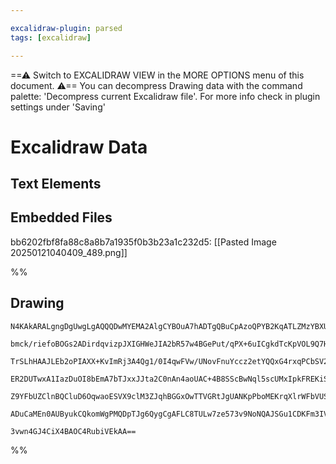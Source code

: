 ```yaml
---

excalidraw-plugin: parsed
tags: [excalidraw]

---
```

==⚠  Switch to EXCALIDRAW VIEW in the MORE OPTIONS menu of this document. ⚠== You can decompress Drawing data with the command palette: 'Decompress current Excalidraw file'. For more info check in plugin settings under 'Saving'


# Excalidraw Data

## Text Elements
## Embedded Files
bb6202fbf8fa88c8a8b7a1935f0b3b23a1c232d5: [[Pasted Image 20250121040409_489.png]]

%%
## Drawing
```compressed-json
N4KAkARALgngDgUwgLgAQQQDwMYEMA2AlgCYBOuA7hADTgQBuCpAzoQPYB2KqATLZMzYBXUtiRoIACyhQ4zZAHoFAc0JRJQgEYA6bGwC2CgF7N6hbEcK4OCtptbErHALRY8RMpWdx8Q1TdIEfARcZgRmBShcZQUebQB2bQAWGjoghH0EDihmbgBtcDBQMBKIEm4yigBmAFYARQBBAEcAFQQAdSEAawArHoAGBAaALRqAYUJUkshYRArCfWikflLM

bmck/riefoBOGs2ADirdqvizpJXIGHWeJIA2bR57w4BGePut/qPX+6uICgkdTcKpVOL9Q7HU47HivQ41f6SBCEZTSEG7R7fXY8fYPJJVTYIwqQazKYLcfr/ZhQUhsLoIMZsfBsUgVGnWZhwXCBbJTUqaXDYLrKWlCDjERnM1kSdkcTncrJQPmQABmhHw+AAyrByRJBB5lRBqbT6e0gZJuHxiUaaXSENqYLr0Pryv9RaiOOFcmhXv82FzsGobj7+p

TrSLhHAAJLEb2oPIAXX+KvImRj3A4Qg1/0I4qwFVw/UNovFnuYccz2etYQQxG4rxqPCbSV2GN91sYLHYXBDu3+ndYnAAcpwxPWwdj7rt+qCc8wACLpKC17gqghhf6aYTigCiwUy2QrWfw/yEcGIuGXdZ953iSXehyS50b/yIHC6GePr7YQpXaDX+AbtWURQEIcYQIg4q5sohpqsE6YSJomj3DCKqaCqhxrpC2CHLghyaPEuCvKcNQqv0mhVJoPBV

ER2DUTwxA1IazDuOI8bEmA7bTJxxJJta2C0nAn4aoUAC+4B8SScBwNql5scUMxIpkFREKiSorAwhAIBQABCgrCiWEpMiyFQAMQqhZll8hA2AiDyUBRsu+jaiaDLGdK6Cma8CDed51m2aQ9mORkelChGYpGVKbLkHKXL2f5dmKsF+gAGLqlqOpsUaTKuoUNmJdkyUuXaZrEMCaBWqUAVBU5xX0g6TrZQaGnVUlTkAErCB6Xr1i1BUOU5ADyAZBvWo

Z9YFbUZClnBQCluD6OqwaoESVX9clM3ZJqhBGGxOwTTVGRtJgUANKpPboMEKrqXlrWFbVUSkKdgVsBQSK4NeqCViet3rU5O7ig0L1vSEn0QNytJUAdU36EDkMtPAWWGdZLG0hqAAa3D3PEiT9K87xwvEq0CAJTL4AAmtwmxJNovz3PcNT3C296bH8eVGGwBjcApkD0AQQhsa8YnQ/dGSdRFZbgcjGkiiQ227ZaYalLLxDaggQloMTEAqwAsmwxAI

ADuCaMEn0AUByukCQkomWgPMQDpTJg6QygCgAFLC8TULw7ze573v9NoNQAJSGu1CDKFm3IVC77vUZSvBVAn8cB0HofC79k1bba9LDVA3ZHlWpQpgtCDh3mVscDBdvWlkxum9wNIC/82BEBrqBNwg/wcKXjekM31rCFAb5sZ3GelHYPQINgOSaj3cB6wbRsm3+qDm13eWCvnjAtJz+Dc9asxZWEwQz92hq2dSBgI3MaDfd+v5m+uG/TBA+ChKdZ87

3vwn4GJ4CiX4BAOC4RubiVEkAA==
```
%%